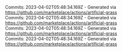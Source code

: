 Commits: 2023-04-02T05:48:34.169Z - Generated via https://github.com/marketplace/actions/artificial-grass
<br>
Commits: 2023-04-02T05:48:34.169Z - Generated via https://github.com/marketplace/actions/artificial-grass
<br>
Commits: 2023-04-02T05:48:34.169Z - Generated via https://github.com/marketplace/actions/artificial-grass
<br>
Commits: 2023-04-02T05:48:34.169Z - Generated via https://github.com/marketplace/actions/artificial-grass
<br>
